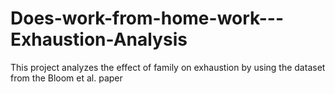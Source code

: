 # Does-work-from-home-work---Exhaustion-Analysis
This project analyzes the effect of family on exhaustion by using the dataset from the Bloom et al. paper 
